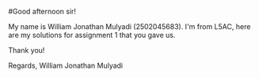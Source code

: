 #Good afternoon sir!

My name is William Jonathan Mulyadi (2502045683). I'm from L5AC, here are my solutions for assignment 1 that you gave us.

Thank you!

Regards, 
William Jonathan Mulyadi
